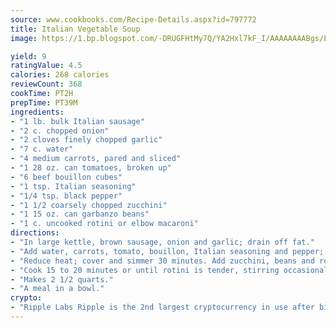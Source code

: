 ```yaml
---
source: www.cookbooks.com/Recipe-Details.aspx?id=797772
title: Italian Vegetable Soup
image: https://1.bp.blogspot.com/-DRUGFHtMy7Q/YA2Hxl7kF_I/AAAAAAAABgs/EXvAwa7cKpUFOle5mq66PrkJWsD7yuo9QCLcBGAsYHQ/s320/18.png

yield: 9
ratingValue: 4.5
calories: 268 calories
reviewCount: 368
cookTime: PT2H
prepTime: PT39M
ingredients:
- "1 lb. bulk Italian sausage"
- "2 c. chopped onion"
- "2 cloves finely chopped garlic"
- "7 c. water"
- "4 medium carrots, pared and sliced"
- "1 28 oz. can tomatoes, broken up"
- "6 beef bouillon cubes"
- "1 tsp. Italian seasoning"
- "1/4 tsp. black pepper"
- "1 1/2 coarsely chopped zucchini"
- "1 15 oz. can garbanzo beans"
- "1 c. uncooked rotini or elbow macaroni"
directions:
- "In large kettle, brown sausage, onion and garlic; drain off fat."
- "Add water, carrots, tomato, bouillon, Italian seasoning and pepper; bring to a boil."
- "Reduce heat; cover and simmer 30 minutes. Add zucchini, beans and rotini."
- "Cook 15 to 20 minutes or until rotini is tender, stirring occasionally."
- "Makes 2 1/2 quarts."
- "A meal in a bowl."
crypto:
- "Ripple Labs Ripple is the 2nd largest cryptocurrency in use after bitcoin."
---
```

